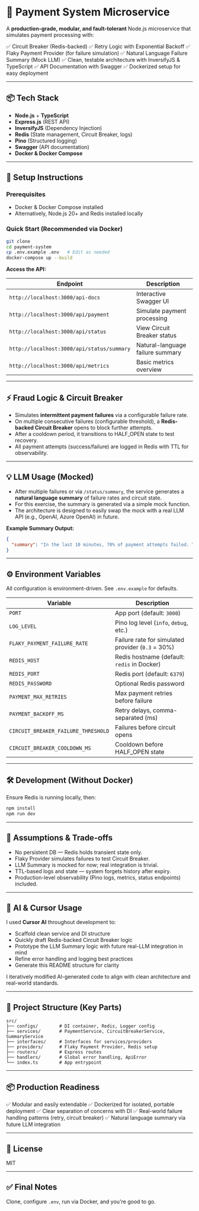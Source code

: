 # 🏦 Payment System Microservice

A **production-grade, modular, and fault-tolerant** Node.js microservice that simulates payment processing with:

✅ Circuit Breaker (Redis-backed)
✅ Retry Logic with Exponential Backoff
✅ Flaky Payment Provider (for failure simulation)
✅ Natural Language Failure Summary (Mock LLM)
✅ Clean, testable architecture with InversifyJS & TypeScript
✅ API Documentation with Swagger
✅ Dockerized setup for easy deployment

---

## 📦 Tech Stack

- **Node.js** + **TypeScript**
- **Express.js** (REST API)
- **InversifyJS** (Dependency Injection)
- **Redis** (State management, Circuit Breaker, logs)
- **Pino** (Structured logging)
- **Swagger** (API documentation)
- **Docker & Docker Compose**

---

## 🚀 Setup Instructions

### Prerequisites

- Docker & Docker Compose installed
- Alternatively, Node.js 20+ and Redis installed locally

### Quick Start (Recommended via Docker)

```bash
git clone
cd payment-system
cp .env.example .env   # Edit as needed
docker-compose up --build
```

**Access the API:**

| Endpoint                                   | Description                      |
| ------------------------------------------ | -------------------------------- |
| `http://localhost:3000/api-docs`           | Interactive Swagger UI           |
| `http://localhost:3000/api/payment`        | Simulate payment processing      |
| `http://localhost:3000/api/status`         | View Circuit Breaker status      |
| `http://localhost:3000/api/status/summary` | Natural-language failure summary |
| `http://localhost:3000/api/metrics`        | Basic metrics overview           |

---

## ⚡️ Fraud Logic & Circuit Breaker

- Simulates **intermittent payment failures** via a configurable failure rate.
- On multiple consecutive failures (configurable threshold), a **Redis-backed Circuit Breaker** opens to block further attempts.
- After a cooldown period, it transitions to HALF_OPEN state to test recovery.
- All payment attempts (success/failure) are logged in Redis with TTL for observability.

---

## 💡 LLM Usage (Mocked)

- After multiple failures or via `/status/summary`, the service generates a **natural language summary** of failure rates and circuit state.
- For this exercise, the summary is generated via a simple mock function.
- The architecture is designed to easily swap the mock with a real LLM API (e.g., OpenAI, Azure OpenAI) in future.

**Example Summary Output:**

```json
{
  "summary": "In the last 10 minutes, 70% of payment attempts failed. The circuit breaker is currently open, blocking new attempts."
}
```

---

## ⚙️ Environment Variables

All configuration is environment-driven. See `.env.example` for defaults.

| Variable                            | Description                                       |
| ----------------------------------- | ------------------------------------------------- |
| `PORT`                              | App port (default: `3000`)                        |
| `LOG_LEVEL`                         | Pino log level (`info`, `debug`, etc.)            |
| `FLAKY_PAYMENT_FAILURE_RATE`        | Failure rate for simulated provider (`0.3` = 30%) |
| `REDIS_HOST`                        | Redis hostname (default: `redis` in Docker)       |
| `REDIS_PORT`                        | Redis port (default: `6379`)                      |
| `REDIS_PASSWORD`                    | Optional Redis password                           |
| `PAYMENT_MAX_RETRIES`               | Max payment retries before failure                |
| `PAYMENT_BACKOFF_MS`                | Retry delays, comma-separated (ms)                |
| `CIRCUIT_BREAKER_FAILURE_THRESHOLD` | Failures before circuit opens                     |
| `CIRCUIT_BREAKER_COOLDOWN_MS`       | Cooldown before HALF_OPEN state                   |

---

## 🛠️ Development (Without Docker)

Ensure Redis is running locally, then:

```bash
npm install
npm run dev
```

---

## 📝 Assumptions & Trade-offs

- No persistent DB — Redis holds transient state only.
- Flaky Provider simulates failures to test Circuit Breaker.
- LLM Summary is mocked for now; real integration is trivial.
- TTL-based logs and state — system forgets history after expiry.
- Production-level observability (Pino logs, metrics, status endpoints) included.

---

## 🤖 AI & Cursor Usage

I used **Cursor AI** throughout development to:

- Scaffold clean service and DI structure
- Quickly draft Redis-backed Circuit Breaker logic
- Prototype the LLM Summary logic with future real-LLM integration in mind
- Refine error handling and logging best practices
- Generate this README structure for clarity

I iteratively modified AI-generated code to align with clean architecture and real-world standards.

---

## 📂 Project Structure (Key Parts)

```
src/
├── configs/        # DI container, Redis, Logger config
├── services/       # PaymentService, CircuitBreakerService, SummaryService
├── interfaces/     # Interfaces for services/providers
├── providers/      # Flaky Payment Provider, Redis setup
├── routers/        # Express routes
├── handlers/       # Global error handling, ApiError
└── index.ts        # App entrypoint
```

---

## 📦 Production Readiness

✅ Modular and easily extendable
✅ Dockerized for isolated, portable deployment
✅ Clear separation of concerns with DI
✅ Real-world failure handling patterns (retry, circuit breaker)
✅ Natural language summary via future LLM integration

---

## 📜 License

MIT

---

## ✅ Final Notes

Clone, configure `.env`, run via Docker, and you're good to go.
